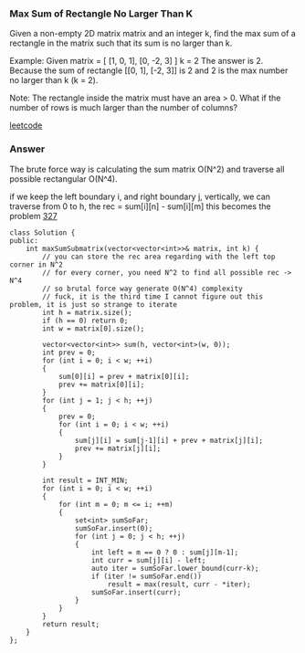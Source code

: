 ### Max Sum of Rectangle No Larger Than K
Given a non-empty 2D matrix matrix and an integer k, find the max sum of a rectangle in the matrix such that its sum is no larger than k.

Example:
Given matrix = [
  [1,  0, 1],
  [0, -2, 3]
]
k = 2
The answer is 2. Because the sum of rectangle [[0, 1], [-2, 3]] is 2 and 2 is the max number no larger than k (k = 2).

Note:
The rectangle inside the matrix must have an area > 0.
What if the number of rows is much larger than the number of columns?

[leetcode](https://leetcode.com/problems/max-sum-of-rectangle-no-larger-than-k/description/)

### Answer
The brute force way is calculating the sum matrix O(N^2) and traverse all possible rectangular O(N^4). 

if we keep the left boundary i, and right boundary j, vertically, we can traverse from 0 to h, the rec = sum[i][n] - sum[i][m] this becomes the problem [327](327_Count_of_Range_Sum.md)

	class Solution {
	public:
	    int maxSumSubmatrix(vector<vector<int>>& matrix, int k) {
	        // you can store the rec area regarding with the left top corner in N^2
	        // for every corner, you need N^2 to find all possible rec -> N^4
	        // so brutal force way generate O(N^4) complexity
	        // fuck, it is the third time I cannot figure out this problem, it is just so strange to iterate
	        int h = matrix.size();
	        if (h == 0) return 0;
	        int w = matrix[0].size();
	        
	        vector<vector<int>> sum(h, vector<int>(w, 0));
	        int prev = 0;
	        for (int i = 0; i < w; ++i)
	        {
	            sum[0][i] = prev + matrix[0][i];
	            prev += matrix[0][i];
	        }
	        for (int j = 1; j < h; ++j)
	        {
	            prev = 0;
	            for (int i = 0; i < w; ++i)
	            {
	                sum[j][i] = sum[j-1][i] + prev + matrix[j][i];
	                prev += matrix[j][i];
	            }
	        }
	        
	        int result = INT_MIN;
	        for (int i = 0; i < w; ++i)
	        {
	            for (int m = 0; m <= i; ++m)
	            {
	                set<int> sumSoFar;
	                sumSoFar.insert(0);
	                for (int j = 0; j < h; ++j)
	                {
	                    int left = m == 0 ? 0 : sum[j][m-1];
	                    int curr = sum[j][i] - left;
	                    auto iter = sumSoFar.lower_bound(curr-k);
	                    if (iter != sumSoFar.end()) 
	                        result = max(result, curr - *iter);
	                    sumSoFar.insert(curr);
	                }
	            }
	        }
	        return result;
	    }
	};

